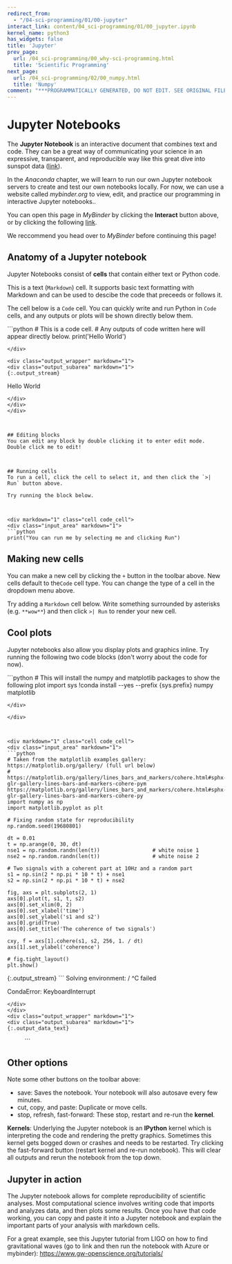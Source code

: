 ```yaml
---
redirect_from:
  - "/04-sci-programming/01/00-jupyter"
interact_link: content/04_sci-programming/01/00_jupyter.ipynb
kernel_name: python3
has_widgets: false
title: 'Jupyter'
prev_page:
  url: /04_sci-programming/00_why-sci-programming.html
  title: 'Scientific Programming'
next_page:
  url: /04_sci-programming/02/00_numpy.html
  title: 'Numpy'
comment: "***PROGRAMMATICALLY GENERATED, DO NOT EDIT. SEE ORIGINAL FILES IN /content***"
---
```



# Jupyter Notebooks

The **Jupyter Notebook** is an interactive document that combines text and code. They can be a great way of communicating your science in an expressive, transparent, and reproducible way like this great dive into sunspot data ([link](http://nbviewer.jupyter.org/gist/jhemann/4569783)).

In the *Anaconda* chapter, we will learn to run our own Jupyter notebook servers to create and test our own notebooks locally. For now, we can use a website called *mybinder.org* to view, edit, and practice our programming in interactive Jupyter notebooks..

You can open this page in *MyBinder* by clicking the **Interact** button above, or by clicking the following [link](https://mybinder.org/v2/gh/cjtu/sci_coding/master?filepath=lessons%2Flesson2%2Fdata%2Fjupyter_tutorial.ipynb). 

We reccommend you head over to *MyBinder* before continuing this page!


## Anatomy of a Jupyter notebook

Jupyter Notebooks consist of **cells** that contain either text or Python code. 

This is a text (`Markdown`) cell. It supports basic text formatting with Markdown and can be used to descibe the code that preceeds or follows it. 

The cell below is a `Code` cell. You can quickly write and run Python in `Code` cells, and any outputs or plots will be shown directly below them.



<div markdown="1" class="cell code_cell">
<div class="input_area" markdown="1">
```python
# This is a code cell.
# Any outputs of code written here will appear directly below.
print('Hello World')

```
</div>

<div class="output_wrapper" markdown="1">
<div class="output_subarea" markdown="1">
{:.output_stream}
```
Hello World
```
</div>
</div>
</div>



## Editing blocks
You can edit any block by double clicking it to enter edit mode. Double click me to edit!



## Running cells
To run a cell, click the cell to select it, and then click the `>| Run` button above. 

Try running the block below.



<div markdown="1" class="cell code_cell">
<div class="input_area" markdown="1">
```python
print("You can run me by selecting me and clicking Run")

```
</div>

</div>



## Making new cells
You can make a new cell by clicking the `+` button in the toolbar above. New cells default to the`Code` cell type. You can change the type of a cell in the dropdown menu above.

Try adding a `Markdown` cell below. Write something surrounded by asterisks (e.g. `**wow**`) and then click `>| Run` to render your new cell.



## Cool plots
Jupyter notebooks also allow you display plots and graphics inline. Try running the following two code blocks (don't worry about the code for now).



<div markdown="1" class="cell code_cell">
<div class="input_area" markdown="1">
```python
# This will install the numpy and matplotlib packages to show the following plot
import sys
!conda install --yes --prefix {sys.prefix} numpy matplotlib

```
</div>

</div>



<div markdown="1" class="cell code_cell">
<div class="input_area" markdown="1">
```python
# Taken from the matplotlib examples gallery: https://matplotlib.org/gallery/ (full url below)
# https://matplotlib.org/gallery/lines_bars_and_markers/cohere.html#sphx-glr-gallery-lines-bars-and-markers-cohere-pym https://matplotlib.org/gallery/lines_bars_and_markers/cohere.html#sphx-glr-gallery-lines-bars-and-markers-cohere-py
import numpy as np
import matplotlib.pyplot as plt

# Fixing random state for reproducibility
np.random.seed(19680801)

dt = 0.01
t = np.arange(0, 30, dt)
nse1 = np.random.randn(len(t))                 # white noise 1
nse2 = np.random.randn(len(t))                 # white noise 2

# Two signals with a coherent part at 10Hz and a random part
s1 = np.sin(2 * np.pi * 10 * t) + nse1
s2 = np.sin(2 * np.pi * 10 * t) + nse2

fig, axs = plt.subplots(2, 1)
axs[0].plot(t, s1, t, s2)
axs[0].set_xlim(0, 2)
axs[0].set_xlabel('time')
axs[0].set_ylabel('s1 and s2')
axs[0].grid(True)
axs[0].set_title('The coherence of two signals')

cxy, f = axs[1].cohere(s1, s2, 256, 1. / dt)
axs[1].set_ylabel('coherence')

# fig.tight_layout()
plt.show()

```
</div>

<div class="output_wrapper" markdown="1">
<div class="output_subarea" markdown="1">
{:.output_stream}
```
Solving environment: / ^C
failed

CondaError: KeyboardInterrupt

```
</div>
</div>
<div class="output_wrapper" markdown="1">
<div class="output_subarea" markdown="1">
{:.output_data_text}
```
<Figure size 640x480 with 2 Axes>
```

</div>
</div>
</div>



## Other options
Note some other buttons on the toolbar above:
- save: Saves the notebook. Your notebook will also autosave every few minutes.
- cut, copy, and paste: Duplicate or move cells.
- stop, refresh, fast-forward: These stop, restart and re-run the **kernel**.

**Kernels**: Underlying the Jupyter notebook is an **IPython** kernel which is interpreting the code and rendering the pretty graphics. Sometimes this kernel gets bogged down or crashes and needs to be restarted. Try clicking the fast-forward button (restart kernel and re-run notebook). This will clear all outputs and rerun the notebook from the top down.



## Jupyter in action
The Jupyter notebook allows for complete reproducibility of scientific analyses. Most computational science involves writing code that imports and analyzes data, and then plots some results. Once you have that code working, you can copy and paste it into a Jupyter notebook and explain the important parts of your analysis with markdown cells.

For a great example, see this Jupyter tutorial from LIGO on how to find gravitational waves (go to link and then run the notebook with Azure or mybinder): https://www.gw-openscience.org/tutorials/ 

